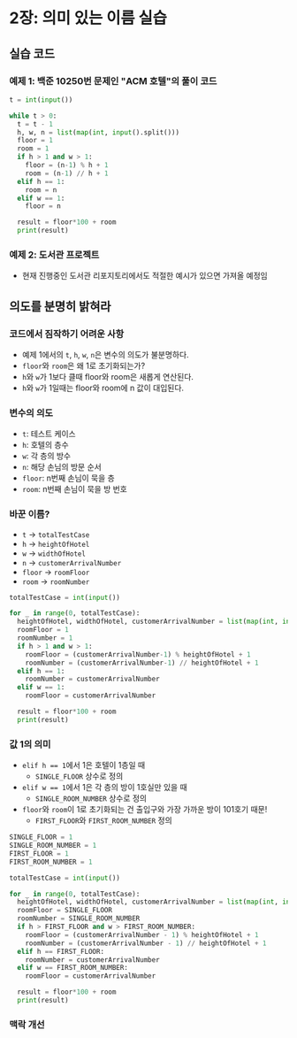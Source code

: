 # 2장: 의미 있는 이름 실습

## 실습 코드

### 예제 1: 백준 10250번 문제인 "ACM 호텔"의 풀이 코드
```python
t = int(input())

while t > 0:
  t = t - 1
  h, w, n = list(map(int, input().split()))
  floor = 1
  room = 1
  if h > 1 and w > 1:
    floor = (n-1) % h + 1
    room = (n-1) // h + 1
  elif h == 1:
    room = n
  elif w == 1:
    floor = n

  result = floor*100 + room
  print(result)
```

### 예제 2: 도서관 프로젝트
* 현재 진행중인 도서관 리포지토리에서도 적절한 예시가 있으면 가져올 예정임

## 의도를 분명히 밝혀라

### 코드에서 짐작하기 어려운 사항
* 예제 1에서의 `t`, `h`, `w`, `n`은 변수의 의도가 불분명하다.
* `floor`와 `room`은 왜 1로 초기화되는가?
* `h`와 `w`가 1보다 클때 floor와 room은 새롭게 연산된다.
* `h`와 `w`가 1일때는 floor와 room에 n 값이 대입된다.

### 변수의 의도
* `t`: 테스트 케이스
* `h`: 호텔의 층수
* `w`: 각 층의 방수
* `n`: 해당 손님의 방문 순서
* `floor`: n번째 손님이 묵을 층
* `room`: n번째 손님이 묵을 방 번호

### 바꾼 이름?
* `t` -> `totalTestCase`
* `h` -> `heightOfHotel`
* `w` -> `widthOfHotel`
* `n` -> `customerArrivalNumber`
* `floor` -> `roomFloor`
* `room` -> `roomNumber`

```python
totalTestCase = int(input())

for _ in range(0, totalTestCase):
  heightOfHotel, widthOfHotel, customerArrivalNumber = list(map(int, input().split()))
  roomFloor = 1
  roomNumber = 1
  if h > 1 and w > 1:
    roomFloor = (customerArrivalNumber-1) % heightOfHotel + 1
    roomNumber = (customerArrivalNumber-1) // heightOfHotel + 1
  elif h == 1:
    roomNumber = customerArrivalNumber
  elif w == 1:
    roomFloor = customerArrivalNumber

  result = floor*100 + room
  print(result)
```

### 값 1의 의미
* `elif h == 1`에서 1은 호텔이 1층일 때
  * `SINGLE_FLOOR` 상수로 정의
* `elif w == 1`에서 1은 각 층의 방이 1호실만 있을 때
  * `SINGLE_ROOM_NUMBER` 상수로 정의
* `floor`와 `room`이 1로 초기화되는 건 출입구와 가장 가까운 방이 101호기 때문!
  * `FIRST_FLOOR`와 `FIRST_ROOM_NUMBER` 정의

```python
SINGLE_FLOOR = 1
SINGLE_ROOM_NUMBER = 1
FIRST_FLOOR = 1
FIRST_ROOM_NUMBER = 1

totalTestCase = int(input())

for _ in range(0, totalTestCase):
  heightOfHotel, widthOfHotel, customerArrivalNumber = list(map(int, input().split()))
  roomFloor = SINGLE_FLOOR
  roomNumber = SINGLE_ROOM_NUMBER
  if h > FIRST_FLOOR and w > FIRST_ROOM_NUMBER:
    roomFloor = (customerArrivalNumber - 1) % heightOfHotel + 1
    roomNumber = (customerArrivalNumber - 1) // heightOfHotel + 1
  elif h == FIRST_FLOOR:
    roomNumber = customerArrivalNumber
  elif w == FIRST_ROOM_NUMBER:
    roomFloor = customerArrivalNumber

  result = floor*100 + room
  print(result)
```

### 맥락 개선
